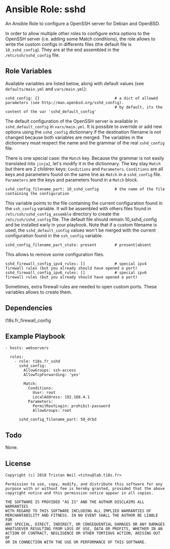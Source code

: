 # Ansible Role: sshd

An Ansible Role to configure a OpenSSH server for Debian and OpenBSD.

In order to allow multiple other roles to configure extra options to the OpenSSH server (i.e. adding some Match conditions), 
the role allows to write the custom configs in differents files (the default file is `10_sshd_config`).
They are at the end assembled in the `/etc/ssh/sshd_config` file.

## Role Variables

Available variables are listed below, along with default values (see `defaults/main.yml` and `vars/main.yml`):

    sshd_config: {}                                 # a dict of allowed parameters (see http://man.openbsd.org/sshd_config).
                                                    # by default, its the content of the var 'sshd_default_config'
    
The default configuration of the OpenSSH server is available in `sshd_default_config` in `vars/main.yml`.
It is possible to override or add new options using the `sshd_config` dictionnary if the destination filename is not changed because both variables are merged.
The variables in the dictionnary must respect the name and the grammar of the real `sshd_config` file.

There is one special case: the `Match` key. 
Because the grammar is not easily translated into `jinja2`, let's modify it in the dictionnary.
The key stay `Match` but there are 2 children keys: `Conditions` and `Parameters`.
`Conditions` are all keys and parameters found on the same line as `Match` in a `sshd_config` file.
`Parameters` are the keys and parameters found in a `Match` block.

    
    sshd_config_filename_part: 10_sshd_config       # the name of the file containing the configuration
                                                        
This variable points to the file containing the current configuration found in the `ssh_config` variable.
It will be assembled with others files found in `/etc/ssh/sshd_config_assemble` directory to create the `/etc/ssh/sshd_config` file. 
The default file should remain 10_sshd_config and be installed early in your playbook.
Note that if a custom filename is used, the `sshd_default_config` values won't be merged with the current configuration found in the `ssh_config` variable.

    sshd_config_filename_part_state: present        # present|absent

This allows to remove some configuration files.
    
    sshd_firewall_config_ipv4_rules: []             # special ipv4 firewall rules (but you already should have opened a port) 
    sshd_firewall_config_ipv6_rules: []             # special ipv6 firewall rules (but you already should have opened a port)

Sometimes, extra firewall rules are needed to open custom ports.
These variables allows to create them.

## Dependencies

t18s.fr_firewall_config

## Example Playbook

    - hosts: webservers
    
      roles:
        - role: t18s.fr_sshd
          sshd_config:
            AllowGroups: ssh-access
            AllowTcpForwarding: 'yes'
            
            Match:
              Conditions:
                User: root
                LocalAddress: 192.168.4.1
              Parameters:
                PermitRootLogin: prohibit-password
                AllowGroups: root

          sshd_config_filename_part: 50_drbd

## Todo

None.

## License

```
Copyright (c) 2018 Tristan Weil <titou@lab.t18s.fr>

Permission to use, copy, modify, and distribute this software for any
purpose with or without fee is hereby granted, provided that the above
copyright notice and this permission notice appear in all copies.

THE SOFTWARE IS PROVIDED "AS IS" AND THE AUTHOR DISCLAIMS ALL WARRANTIES
WITH REGARD TO THIS SOFTWARE INCLUDING ALL IMPLIED WARRANTIES OF
MERCHANTABILITY AND FITNESS. IN NO EVENT SHALL THE AUTHOR BE LIABLE FOR
ANY SPECIAL, DIRECT, INDIRECT, OR CONSEQUENTIAL DAMAGES OR ANY DAMAGES
WHATSOEVER RESULTING FROM LOSS OF USE, DATA OR PROFITS, WHETHER IN AN
ACTION OF CONTRACT, NEGLIGENCE OR OTHER TORTIOUS ACTION, ARISING OUT OF
OR IN CONNECTION WITH THE USE OR PERFORMANCE OF THIS SOFTWARE.
```
